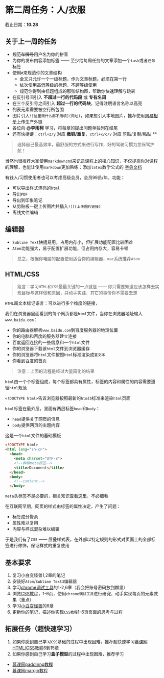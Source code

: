 # 第二周任务：人/衣服

截止日期：__10.28__

## 关于上一周的任务

* 规范~~车牌号~~用户名为你的拼音
* 为你的发布内容添加标签 —— 至少给每周任务的文章添加一个`task`或者`任务`标签
* 使用`#`来规范你的文章结构
  * 全文只允许一个一级标题，作为文章标题，必须在第一行
  * 依次使用高低等级的标题，不跨等级使用
  * 规范你得到由标题组成的那张结构图，帮助你快速理解与跳转
* 在反引号间引入 **不超过一行的代码段** 或 **专有名词**
* 在三个反引号之间引入 **超过一行的代码块**，记得注明语言名称以高亮
* 列表元素需要被空行所包围
* 图片引入`![这里面什么都不用填](网址)`，如果想引入本地图片，推荐使用[网易相册](http://photo.163.com)上传生产外链
* 各位向 **@李雨柯** 学习，将每章的提出问题单独列在结尾
* 还有快捷键：`ctrl+z/y` 对应 **撤销/重复**，`ctrl+x/c/v` 对应 剪贴/复制/粘贴
**
>选择自己最高效率，最舒服的方式来进行写作，好的驾驶习惯为您保驾护航！

当然也很推荐大家使用`markdowncmd`来记录课程上的核心知识，不仅提高你对课程的理解，也能让使用`markdown`更加熟练：添加`latex`数学公式的 [字典文档](https://www.zybuluo.com/codeep/note/163962)

有钱人/习惯使用者也可以考虑高级会员，会员99员/年，功能：

* 可以导出样式漂亮的`html`
* 导出`PDF`
* 导出到印象笔记
* 从剪贴板一键上传图片并插入`![](上传图片链接)`
* 离线文件编辑

## 编辑器

* `Sublime Text`快捷易用，占用内存小，但扩展功能配置比较困难
* `Atom`功能强大，易于配置扩展功能，但占用内存大，容易卡顿

>总之，根据你电脑的配置使用适合你的编辑器，`mac`系统推荐`Atom`

## HTML/CSS

>箴言：学习`HTML`和`CSS`最最关键的一点就是 —— 你只需要知道应该怎样去实现目标与这样做和原因，并动手实践，其它的事情你不需要去想

`HTML`超文本标记语言：可以进行多个维度的链接，

我们在浏览器里面看到的每个网页都是`html`文件，当你在浏览器地址输入`www.baidu.com`：

* 你的路由器解析`www.baidu.com`到百度服务器的地理位置
* 你的电脑和百度的服务器建立连接
* 百度返回连接的一些信息和一个`html`文件
* 你的浏览器下载该`html`文件到浏览器缓存
* 你的浏览器将`html`文件按照`html`标准渲染成`富文本`
* 你看到百度的首页

>注意：上面的流程是经过大量简化的结果

`html`由一个个标签组成，每个标签都具有属性，标签的内容和属性的内容需要遵循`html`规范

`<!DOCTYPE html>`告诉浏览器按照最新的`html5`标准来渲染`html`页面

`html`标签在最外层，里面有两层标签`head`和`body`：

* `head`提供关于网页的信息
* `body`提供网页的主题内容

这是一个`html`文件的基础模板

```html
<!DOCTYPE html>
<html lang="zh-cn">
  <head>
    <meta charset="UTF-8">
    <!--种种meta标签-->
    <title>Document</title>
  </head>
  <body>
    <!--content-->
  </body>
```
`meta`头标签不是必要的，相关知识[查看这里](http://www.css88.com/archives/6410)，不必细看

在互联网早期，网页的样式由标签的属性决定，产生了问题：

* 标签成分赘余
* 属性难以复用
* 内容与样式混杂难以编辑

于是我们有了`CSS` —— 层叠样式表，在外部以特定规则的形式对页面上的全部标签进行修饰，保证样式的重复使用

## 基本要求

1. 复习小白变怪兽1,2章的笔记
1. 安装好`Atom`/`Sublime Text3`编辑器
1. 学习[chrome调试工具](http://www.haoqicat.com/chrome-devtools)的1-2,6章（我会把账号密码放到群里）
1. 浏览[CSS教程](http://zh.learnlayout.com/no-layout.html)，1-6页，使用`chrome调试工具`进行研究，动手实现每页的元素效果（重点）
2. 学习[小白变怪兽](http://bianguaishou.com)的6章
3. 更新你的笔记，描述你实现`CSS教程`1-6页页面的思考与过程

## 拓展任务（超快速学习）

1. 如果你感到自己学习`CSS`基础的过程中出现困难，推荐超快速学习[慕课网HTML/CSS教程](http://www.imooc.com/learn/9)6到15章
1. 如果你感到自己学习**盒子模型**的过程中出现困难，推荐学习
  * [慕课网paddinng教程](http://www.imooc.com/learn/710)
  * [慕课网margin教程](http://www.imooc.com/learn/680)



